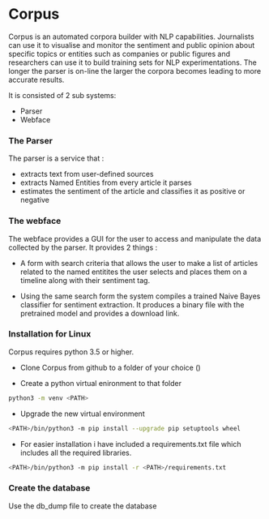 # Corpus

Corpus is an automated corpora builder with NLP capabilities.
Journalists can use it to visualise and monitor the sentiment and public opinion about specific topics or entities such as companies or public figures and researchers can use it to build training sets for NLP experimentations. The longer the parser is on-line the larger the corpora becomes leading to more accurate results.

It is consisted of 2 sub systems:
- Parser
- Webface


### The Parser
The parser is a service that :
- extracts text from user-defined sources
- extracts Named Entities from every article it parses
- estimates the sentiment of the article and classifies it as positive or negative


### The webface
The webface provides a GUI for the user to access and manipulate the data collected by the parser.
It provides 2 things :
- A form with search criteria that allows the user to make a list of articles related to the named entitites the user selects and places them on a timeline along with their sentiment tag.

- Using the same search form the system compiles a trained Naive Bayes classifier for sentiment extraction. It produces a binary file with the pretrained model and provides a download link.



### Installation for Linux

Corpus requires python 3.5 or higher.

- Clone Corpus from github to a folder of your choice (<PATH>)

- Create a python virtual enironment to that folder

```sh
python3 -m venv <PATH>  

```

- Upgrade the new virtual environment
```sh
<PATH>/bin/python3 -m pip install --upgrade pip setuptools wheel
```

- For easier installation i have included a requirements.txt file which includes all the required libraries.
```sh
<PATH>/bin/python3 -m pip install -r <PATH>/requirements.txt
```


### Create the database
Use the db_dump file to create the database